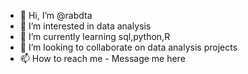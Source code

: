 - 👋 Hi, I’m @rabdta
- 👀 I’m interested in data analysis
- 🌱 I’m currently learning sql,python,R
- 💞️ I’m looking to collaborate on data analysis projects
- 📫 How to reach me - Message me here 

<!---
rabdta/rabdta is a ✨ special ✨ repository because its `README.md` (this file) appears on your GitHub profile.
You can click the Preview link to take a look at your changes.
--->
